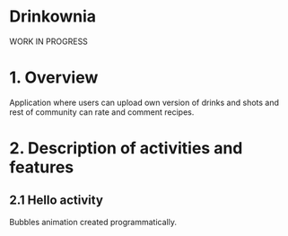 # Drinkownia

WORK IN PROGRESS


# 1. Overview
Application where users can upload own version of drinks and shots and rest of community can rate and comment recipes.


# 2. Description of activities and features

## 2.1 Hello activity
  Bubbles animation created programmatically.
  
  
